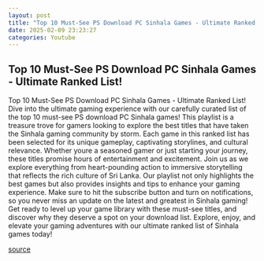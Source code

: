 ```yaml
---
layout: post
title: "Top 10 Must-See PS Download PC Sinhala Games - Ultimate Ranked List!"
date: 2025-02-09 23:23:27
categories: Youtube
---
```


## Top 10 Must-See PS Download PC Sinhala Games - Ultimate Ranked List!

Top 10 Must-See PS Download PC Sinhala Games - Ultimate Ranked List!
Dive into the ultimate gaming experience with our carefully curated list of the top 10 must-see PS download PC Sinhala games! This playlist is a treasure trove for gamers looking to explore the best titles that have taken the Sinhala gaming community by storm. 
Each game in this ranked list has been selected for its unique gameplay, captivating storylines, and cultural relevance. Whether youre a seasoned gamer or just starting your journey, these titles promise hours of entertainment and excitement. 
Join us as we explore everything from heart-pounding action to immersive storytelling that reflects the rich culture of Sri Lanka. Our playlist not only highlights the best games but also provides insights and tips to enhance your gaming experience. 
Make sure to hit the subscribe button and turn on notifications, so you never miss an update on the latest and greatest in Sinhala gaming! 
Get ready to level up your game library with these must-see titles, and discover why they deserve a spot on your download list. Explore, enjoy, and elevate your gaming adventures with our ultimate ranked list of Sinhala games today!

[source](https://www.youtube.com/playlist?list=PL947U8j0XRTz0TwNwZIm8r-sx7-9dsRSJ)